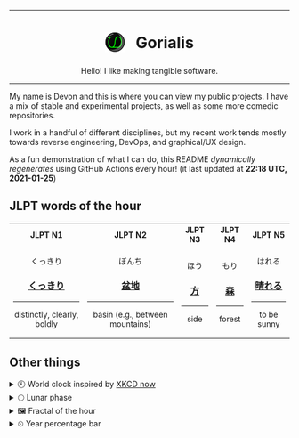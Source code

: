 ***

<h1 align="center">
<sub>
    <img src="readme/resources/avatar.png" height="36">
</sub>
&nbsp;
Gorialis
</h1>
<p align="center">
Hello! I like making tangible software.
</p>

***

My name is Devon and this is where you can view my public projects. I have a mix of stable and experimental projects, as well as some more comedic repositories.

I work in a handful of different disciplines, but my recent work tends mostly towards reverse engineering, DevOps, and graphical/UX design.

As a fun demonstration of what I can do, this README *dynamically regenerates* using GitHub Actions every hour! (it last updated at **22:18 UTC, 2021-01-25**)

<h2>JLPT words of the hour</h2>
<table>
    <tr>
        <th>JLPT N1</th>
        <th>JLPT N2</th>
        <th>JLPT N3</th>
        <th>JLPT N4</th>
        <th>JLPT N5</th>
    </tr>
    <tr>
        <td>
            <p align="center">くっきり</p>
            <h3 align="center"><b><a href="https://jisho.org/search/%E3%81%8F%E3%81%A3%E3%81%8D%E3%82%8A">くっきり</a></b></h3>
            <hr>
            <p align="center">distinctly,<wbr> clearly,<wbr> boldly</p>
        </td>
        <td>
            <p align="center">ぼんち</p>
            <h3 align="center"><b><a href="https://jisho.org/search/%E7%9B%86%E5%9C%B0">盆地</a></b></h3>
            <hr>
            <p align="center">basin (e.g.,<wbr> between mountains)</p>
        </td>
        <td>
            <p align="center">ほう</p>
            <h3 align="center"><b><a href="https://jisho.org/search/%E6%96%B9">方</a></b></h3>
            <hr>
            <p align="center">side</p>
        </td>
        <td>
            <p align="center">もり</p>
            <h3 align="center"><b><a href="https://jisho.org/search/%E6%A3%AE">森</a></b></h3>
            <hr>
            <p align="center">forest</p>
        </td>
        <td>
            <p align="center">はれる</p>
            <h3 align="center"><b><a href="https://jisho.org/search/%E6%99%B4%E3%82%8C%E3%82%8B">晴れる</a></b></h3>
            <hr>
            <p align="center">to be sunny</p>
        </td>
    </tr>
</table>

<h2>Other things</h2>
<details>
<summary>🕙  World clock inspired by <a href="https://xkcd.com/now">XKCD now</a></summary>

> <img src="generated/now.png" width="512">

</details>
<details>
<summary>🌕 Lunar phase</summary>

The moon is approximately 45.12% through its phase (Full Moon).

</details>
<details>
<summary>&#x1f5bc; Fractal of the hour</summary>

> <img src="generated/fractal.png" width="512">

</details>
<details>
<summary>&#x23f2; Year percentage bar</summary>
<pre><code>2021 [█▁▁▁▁▁▁▁▁▁▁▁▁▁▁▁▁▁▁▁] 6.83%</code></pre>
</details>
